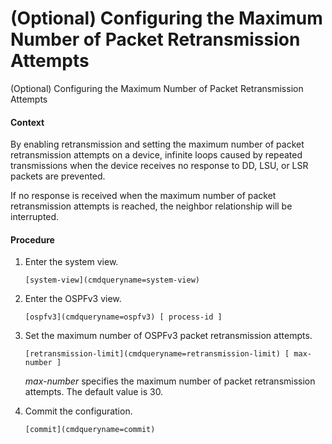 (Optional) Configuring the Maximum Number of Packet Retransmission Attempts
===========================================================================

(Optional) Configuring the Maximum Number of Packet Retransmission Attempts

#### Context

By enabling retransmission and setting the maximum number of packet retransmission attempts on a device, infinite loops caused by repeated transmissions when the device receives no response to DD, LSU, or LSR packets are prevented.

If no response is received when the maximum number of packet retransmission attempts is reached, the neighbor relationship will be interrupted.


#### Procedure

1. Enter the system view.
   
   
   ```
   [system-view](cmdqueryname=system-view)
   ```
2. Enter the OSPFv3 view.
   
   
   ```
   [ospfv3](cmdqueryname=ospfv3) [ process-id ]
   ```
3. Set the maximum number of OSPFv3 packet retransmission attempts.
   
   
   ```
   [retransmission-limit](cmdqueryname=retransmission-limit) [ max-number ]
   ```
   
   *max-number* specifies the maximum number of packet retransmission attempts. The default value is 30.
4. Commit the configuration.
   
   
   ```
   [commit](cmdqueryname=commit)
   ```